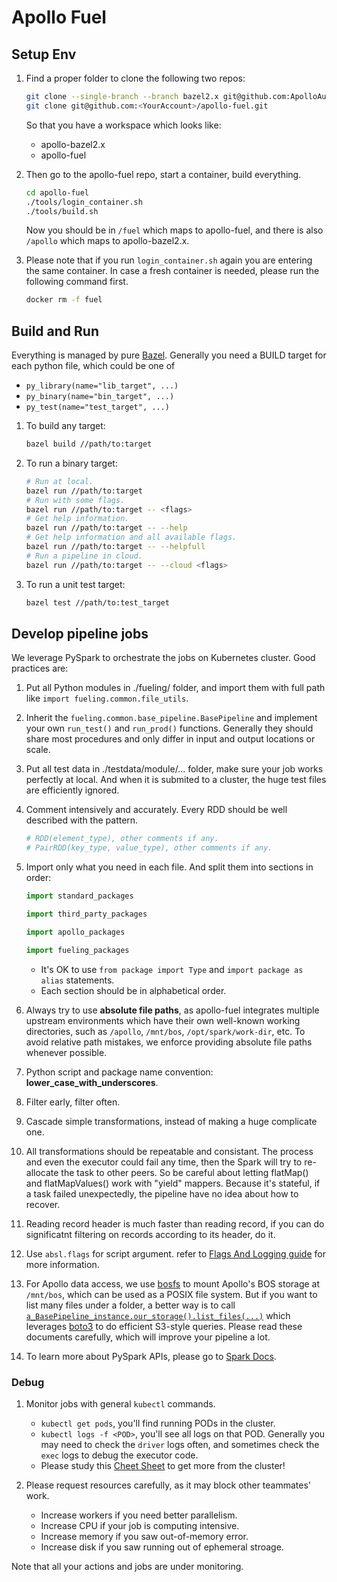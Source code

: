 # Apollo Fuel

## Setup Env

1. Find a proper folder to clone the following two repos:

   ```bash
   git clone --single-branch --branch bazel2.x git@github.com:ApolloAuto/apollo.git apollo-bazel2.x
   git clone git@github.com:<YourAccount>/apollo-fuel.git
   ```

   So that you have a workspace which looks like:

   - apollo-bazel2.x
   - apollo-fuel

1. Then go to the apollo-fuel repo, start a container, build everything.

   ```bash
   cd apollo-fuel
   ./tools/login_container.sh
   ./tools/build.sh
   ```

   Now you should be in `/fuel` which maps to apollo-fuel, and there is also `/apollo` which maps to
   apollo-bazel2.x.

1. Please note that if you run `login_container.sh` again you are entering the same container. In
   case a fresh container is needed, please run the following command first.

   ```bash
   docker rm -f fuel
   ```

## Build and Run

Everything is managed by pure [Bazel](https://docs.bazel.build/versions/master/be/python.html).
Generally you need a BUILD target for each python file, which could be one of

* `py_library(name="lib_target", ...)`
* `py_binary(name="bin_target", ...)`
* `py_test(name="test_target", ...)`

1. To build any target:

   ```bash
   bazel build //path/to:target
   ```

1. To run a binary target:

   ```bash
   # Run at local.
   bazel run //path/to:target
   # Run with some flags.
   bazel run //path/to:target -- <flags>
   # Get help information.
   bazel run //path/to:target -- --help
   # Get help information and all available flags.
   bazel run //path/to:target -- --helpfull
   # Run a pipeline in cloud.
   bazel run //path/to:target -- --cloud <flags>
   ```

1. To run a unit test target:

   ```bash
   bazel test //path/to:test_target
   ```

## Develop pipeline jobs

We leverage PySpark to orchestrate the jobs on Kubernetes cluster. Good
practices are:

1. Put all Python modules in ./fueling/ folder, and import them with full path
   like `import fueling.common.file_utils`.
1. Inherit the `fueling.common.base_pipeline.BasePipeline` and implement your
   own `run_test()` and `run_prod()` functions. Generally they should share most
   procedures and only differ in input and output locations or scale.
1. Put all test data in ./testdata/module/... folder, make sure your job works
   perfectly at local. And when it is submited to a cluster, the huge test files
   are efficiently ignored.
1. Comment intensively and accurately. Every RDD should be well described with
   the pattern.

   ```python
   # RDD(element_type), other comments if any.
   # PairRDD(key_type, value_type), other comments if any.
   ```

1. Import only what you need in each file. And split them into sections in
   order:

   ```python
   import standard_packages

   import third_party_packages

   import apollo_packages

   import fueling_packages
   ```

   * It's OK to use `from package import Type` and `import package as alias`
     statements.
   * Each section should be in alphabetical order.

1. Always try to use **absolute file paths**, as apollo-fuel integrates multiple
   upstream environments which have their own well-known working directories,
   such as `/apollo`, `/mnt/bos`, `/opt/spark/work-dir`, etc. To avoid relative
   path mistakes, we enforce providing absolute file paths whenever possible.
1. Python script and package name convention: **lower_case_with_underscores**.
1. Filter early, filter often.
1. Cascade simple transformations, instead of making a huge complicate one.
1. All transformations should be repeatable and consistant. The process and even
   the executor could fail any time, then the Spark will try to re-allocate the
   task to other peers. So be careful about letting flatMap() and
   flatMapValues() work with "yield" mappers. Because it's stateful, if a task
   failed unexpectedly, the pipeline have no idea about how to recover.
1. Reading record header is much faster than reading record, if you can do
   significatnt filtering on records according to its header, do it.
1. Use `absl.flags` for script argument. refer to
   [Flags And Logging guide](docs/flags-and-logging-guide.md) for more
   information.
1. For Apollo data access, we use [bosfs](https://cloud.baidu.com/doc/BOS/s/Ajwvyqhya)
   to mount Apollo's BOS storage at `/mnt/bos`, which can be used as a POSIX
   file system. But if you want to list many files under a folder, a better way
   is to call [`a_BasePipeline_instance.our_storage().list_files(...)`](fueling/common/bos_client.py#L74)
   which leverages [boto3](https://cloud.baidu.com/doc/BOS/s/ojwvyq973#aws-sdk-for-python)
   to do efficient S3-style queries. Please read these documents carefully,
   which will improve your pipeline a lot.
1. To learn more about PySpark APIs, please go to
   [Spark Docs](https://spark.apache.org/docs/latest/api/python/pyspark.html).

### Debug

1. Monitor jobs with general `kubectl` commands.

   * `kubectl get pods`, you'll find running PODs in the cluster.
   * `kubectl logs -f <POD>`, you'll see all logs on that POD. Generally you may
     need to check the `driver` logs often, and sometimes check the `exec` logs
     to debug the executor code.
   * Please study this
     [Cheet Sheet](https://kubernetes.io/docs/reference/kubectl/cheatsheet) to
     get more from the cluster!

1. Please request resources carefully, as it may block other teammates' work.

   * Increase workers if you need better parallelism.
   * Increase CPU if your job is computing intensive.
   * Increase memory if you saw out-of-memory error.
   * Increase disk if you saw running out of ephemeral stroage.

Note that all your actions and jobs are under monitoring.
